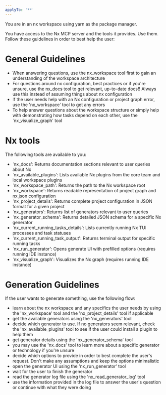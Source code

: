 ```yaml
---
applyTo: '**'
---
```


You are in an nx workspace using yarn as the package manager.

You have access to the Nx MCP server and the tools it provides. Use them. Follow these guidelines in order to best help the user:

# General Guidelines

- When answering questions, use the nx_workspace tool first to gain an understanding of the workspace architecture
- For questions around nx configuration, best practices or if you're unsure, use the nx_docs tool to get relevant, up-to-date docs!! Always use this instead of assuming things about nx configuration
- If the user needs help with an Nx configuration or project graph error, use the 'nx_workspace' tool to get any errors
- To help answer questions about the workspace structure or simply help with demonstrating how tasks depend on each other, use the 'nx_visualize_graph' tool

# Nx tools

The following tools are available to you:

- 'nx_docs': Returns documentation sections relevant to user queries about Nx
- 'nx_available_plugins': Lists available Nx plugins from the core team and local workspace plugins
- 'nx_workspace_path': Returns the path to the Nx workspace root
- 'nx_workspace': Returns readable representation of project graph and nx.json configuration
- 'nx_project_details': Returns complete project configuration in JSON format for a given project
- 'nx_generators': Returns list of generators relevant to user queries
- 'nx_generator_schema': Returns detailed JSON schema for a specific Nx generator
- 'nx_current_running_tasks_details': Lists currently running Nx TUI processes and task statuses
- 'nx_current_running_task_output': Returns terminal output for specific running tasks
- 'nx_run_generator': Opens generate UI with prefilled options (requires running IDE instance)
- 'nx_visualize_graph': Visualizes the Nx graph (requires running IDE instance)

# Generation Guidelines

If the user wants to generate something, use the following flow:

- learn about the nx workspace and any specifics the user needs by using the 'nx_workspace' tool and the 'nx_project_details' tool if applicable
- get the available generators using the 'nx_generators' tool
- decide which generator to use. If no generators seem relevant, check the 'nx_available_plugins' tool to see if the user could install a plugin to help them
- get generator details using the 'nx_generator_schema' tool
- you may use the 'nx_docs' tool to learn more about a specific generator or technology if you're unsure
- decide which options to provide in order to best complete the user's request. Don't make any assumptions and keep the options minimalistic
- open the generator UI using the 'nx_run_generator' tool
- wait for the user to finish the generator
- read the generator log file using the 'nx_read_generator_log' tool
- use the information provided in the log file to answer the user's question or continue with what they were doing
